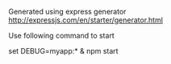 Generated using express generator
http://expressjs.com/en/starter/generator.html

Use following command to start 



set DEBUG=myapp:* & npm start
